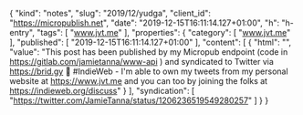 {
  "kind": "notes",
  "slug": "2019/12/yudga",
  "client_id": "https://micropublish.net",
  "date": "2019-12-15T16:11:14.127+01:00",
  "h": "h-entry",
  "tags": [
    "www.jvt.me"
  ],
  "properties": {
    "category": [
      "www.jvt.me"
    ],
    "published": [
      "2019-12-15T16:11:14.127+01:00"
    ],
    "content": [
      {
        "html": "",
        "value": "This post has been published by my Micropub endpoint (code in https://gitlab.com/jamietanna/www-api ) and syndicated to Twitter via https://brid.gy 🙌 #IndieWeb - I'm able to own my tweets from my personal website at https://www.jvt.me and you can too by joining the folks at https://indieweb.org/discuss"
      }
    ],
    "syndication": [
      "https://twitter.com/JamieTanna/status/1206236519549280257"
    ]
  }
}
